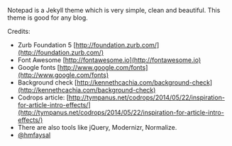 Notepad is a Jekyll theme which is very simple, clean and beautiful. This theme is good for any blog.

Credits:

* Zurb Foundation 5 [http://foundation.zurb.com/](http://foundation.zurb.com/)
* Font Awesome [http://fontawesome.io](http://fontawesome.io)
* Google fonts [http://www.google.com/fonts](http://www.google.com/fonts)
* Background check [http://kennethcachia.com/background-check](http://kennethcachia.com/background-check)
* Codrops article: [http://tympanus.net/codrops/2014/05/22/inspiration-for-article-intro-effects/](http://tympanus.net/codrops/2014/05/22/inspiration-for-article-intro-effects/)
* There are also tools like jQuery, Modernizr, Normalize.
* [@hmfaysal](https://twitter.com/hmfaysal)